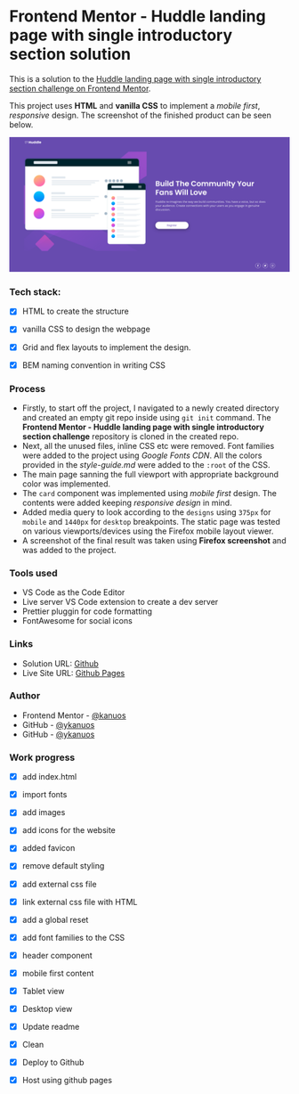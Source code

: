 # Frontend Mentor - Huddle landing page with single introductory section solution

This is a solution to the [Huddle landing page with single introductory section challenge on Frontend Mentor](https://www.frontendmentor.io/challenges/huddle-landing-page-with-a-single-introductory-section-B_2Wvxgi0). 

This project uses **HTML** and **vanilla CSS** to implement a *mobile first*, *responsive* design. The screenshot of the finished product can be seen below.

![Design screenshot](./Screenshot.png)


### Tech stack:

- [x] HTML to create the structure
- [x] vanilla CSS to design the webpage
- [x] Grid and flex layouts to implement the design.
- [x] BEM naming convention in writing CSS


### Process

- Firstly, to start off the project, I navigated to a newly created directory and created an empty git repo inside using `git init` command. The **Frontend Mentor - Huddle landing page with single introductory section challenge** repository is cloned in the created repo.
- Next, all the unused files, inline CSS etc were removed. Font families were added to the project using *Google Fonts CDN*. All the colors provided in the *style-guide.md* were added to the `:root` of the CSS. 
- The main page sanning the full viewport with appropriate background color was implemented. 
- The `card` component was implemented using *mobile first* design. The contents were added keeping *responsive design* in mind.
- Added media query to look according to the `designs` using `375px` for `mobile` and `1440px` for `desktop` breakpoints. The static page was tested on various viewports/devices using the Firefox mobile layout viewer. 
- A screenshot of the final result was taken using **Firefox screenshot** and was added to the project.


### Tools used

- VS Code as the Code Editor
- Live server VS Code extension to create a dev server
- Prettier pluggin for code formatting
- FontAwesome for social icons


### Links

- Solution URL: [Github](https://github.com/kanuos/FEM-huddle-landing)
- Live Site URL: [Github Pages](https://kanuos.github.io/FEM-huddle-landing/)



### Author

- Frontend Mentor - [@kanuos](https://www.frontendmentor.io/profile/kanuos)
- GitHub - [@ykanuos](https://github.com/kanuos)
- GitHub - [@ykanuos](https://gitlab.com/kanuos)



### Work progress 

- [x] add index.html
- [x] import fonts
- [x] add images
- [x] add icons for the website
- [x] added favicon
- [x] remove default styling
- [x] add external css file
- [x] link external css file with HTML
- [x] add a global reset
- [x] add font families to the CSS
- [x] header component
- [x] mobile first content
- [x] Tablet view
- [x] Desktop view
- [x] Update readme
- [x] Clean 
- [x] Deploy to Github
- [x] Host using github pages

